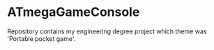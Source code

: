 # ATmegaGameConsole
Repository contains my engineering degree project which theme was 'Portable pocket game'.
